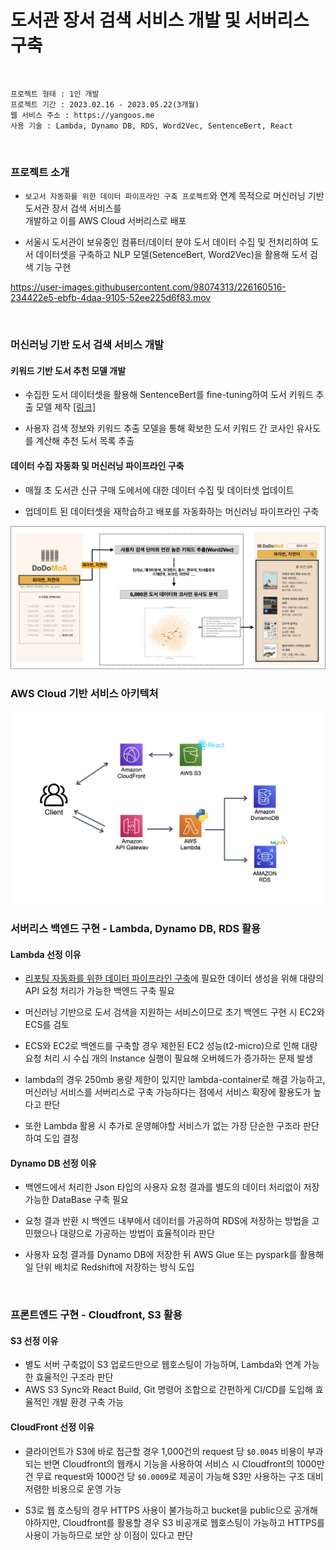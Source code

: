 # 도서관 장서 검색 서비스 개발 및 서버리스 구축

<br/>

```
프로젝트 형태 : 1인 개발
프로젝트 기간 : 2023.02.16 - 2023.05.22(3개월)
웹 서비스 주소 : https://yangoos.me
사용 기술 : Lambda, Dynamo DB, RDS, Word2Vec, SentenceBert, React
```

<br/>

### 프로젝트 소개

- `보고서 자동화를 위한 데이터 파이프라인 구축 프로젝트`와 연계 목적으로 머신러닝 기반 도서관 장서 검색
  서비스를 <br/> 개발하고 이를 AWS Cloud 서버리스로 배포

- 서울시 도서관이 보유중인 컴퓨터/데이터 분야 도서 데이터 수집 및 전처리하여 도서 데이터셋을 구축하고
  NLP 모델(SetenceBert, Word2Vec)을 활용해 도서 검색 기능 구현

https://user-images.githubusercontent.com/98074313/226160516-234422e5-ebfb-4daa-9105-52ee225d6f83.mov

<br/>

### 머신러닝 기반 도서 검색 서비스 개발

#### 키워드 기반 도서 추천 모델 개발

- 수집한 도서 데이터셋을 활용해 SentenceBert를 fine-tuning하여 도서 키워드 추출 모델 제작 [[링크]](https://github.com/yangoos57/Sentence_bert_from_scratch/tree/main/keyword_extraction_using_sbert)

- 사용자 검색 정보와 키워드 추출 모델을 통해 확보한 도서 키워드 간 코사인 유사도를 계산해 추천 도서 목록 추출

#### 데이터 수집 자동화 및 머신러닝 파이프라인 구축

- 매월 초 도서관 신규 구매 도에서에 대한 데이터 수집 및 데이터셋 업데이트

- 업데이트 된 데이터셋을 재학습하고 배포를 자동화하는 머신러닝 파이프라인 구축

<img width=650px src='readme-img/img5.png'>

<br/>

### AWS Cloud 기반 서비스 아키텍처

<img width=600px src='readme-img/img1.png'>

<br/>

### 서버리스 백엔드 구현 - Lambda, Dynamo DB, RDS 활용

#### Lambda 선정 이유

- [리포팅 자동화를 위한 데이터 파이프라인 구축](https://github.com/yangoos57/awsDatapipeline)에 필요한 데이터 생성을 위해 대량의 API 요청 처리가 가능한 백엔드 구축 필요

- 머신러닝 기반으로 도서 검색을 지원하는 서비스이므로 초기 백엔드 구현 시 EC2와 ECS를 검토

- ECS와 EC2로 백엔드를 구축할 경우 제한된 EC2 성능(t2-micro)으로 인해 대량 요청 처리 시 수십 개의 Instance 실행이 필요해 오버헤드가 증가하는 문제 발생

- lambda의 경우 250mb 용량 제한이 있지만 lambda-container로 해결 가능하고, 머신러닝 서비스를 서버리스로 구축 가능하다는 점에서 서비스 확장에 활용도가 높다고 판단

- 또한 Lambda 활용 시 추가로 운영해야할 서비스가 없는 가장 단순한 구조라 판단하여 도입 결정

#### Dynamo DB 선정 이유

- 백엔드에서 처리한 Json 타입의 사용자 요청 결과를 별도의 데이터 처리없이 저장 가능한 DataBase 구축 필요

- 요청 결과 반환 시 백엔드 내부에서 데이터를 가공하여 RDS에 저장하는 방법을 고민했으나 대량으로 가공하는 방법이 효율적이라 판단

- 사용자 요청 결과를 Dynamo DB에 저장한 뒤 AWS Glue 또는 pyspark를 활용해 일 단위 배치로 Redshift에 저장하는 방식 도입

<br/>

### 프론트엔드 구현 - Cloudfront, S3 활용

#### S3 선정 이유

- 별도 서버 구축없이 S3 업로드만으로 웹호스팅이 가능하며, Lambda와 연계 가능한 효율적인 구조라 판단
- AWS S3 Sync와 React Build, Git 명령어 조합으로 간편하게 CI/CD를 도입해 효율적인 개발 환경 구축 가능

#### CloudFront 선정 이유

- 클라이언트가 S3에 바로 접근할 경우 1,000건의 request 당 `$0.0045` 비용이 부과되는 반면 Cloudfront의 웹캐시 기능을 사용하여 서비스 시 Cloudfront의 1000만건 무료 request와 1000건 당 `$0.0009`로 제공이 가능해 S3만 사용하는 구조 대비 저렴한 비용으로 운영 가능

- S3로 웹 호스팅의 경우 HTTPS 사용이 불가능하고 bucket을 public으로 공개해야하지만, Cloudfront를 활용할 경우 S3 비공개로 웹호스팅이 가능하고 HTTPS를 사용이 가능하므로 보안 상 이점이 있다고 판단
